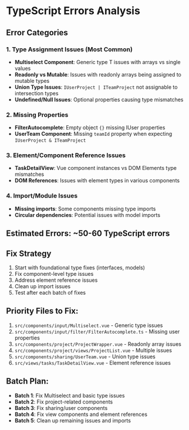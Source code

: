 # TypeScript Errors Analysis

## Error Categories

### 1. Type Assignment Issues (Most Common)
- **Multiselect Component**: Generic type T issues with arrays vs single values
- **Readonly vs Mutable**: Issues with readonly arrays being assigned to mutable types
- **Union Type Issues**: `IUserProject | ITeamProject` not assignable to intersection types
- **Undefined/Null Issues**: Optional properties causing type mismatches

### 2. Missing Properties
- **FilterAutocomplete**: Empty object `{}` missing IUser properties
- **UserTeam Component**: Missing `teamId` property when expecting `IUserProject & ITeamProject`

### 3. Element/Component Reference Issues
- **TaskDetailView**: Vue component instances vs DOM Elements type mismatches
- **DOM References**: Issues with element types in various components

### 4. Import/Module Issues
- **Missing imports**: Some components missing type imports
- **Circular dependencies**: Potential issues with model imports

## Estimated Errors: ~50-60 TypeScript errors

## Fix Strategy
1. Start with foundational type fixes (interfaces, models)
2. Fix component-level type issues
3. Address element reference issues
4. Clean up import issues
5. Test after each batch of fixes

## Priority Files to Fix:
1. `src/components/input/Multiselect.vue` - Generic type issues
2. `src/components/input/filter/FilterAutocomplete.ts` - Missing user properties
3. `src/components/project/ProjectWrapper.vue` - Readonly array issues
4. `src/components/project/views/ProjectList.vue` - Multiple issues
5. `src/components/sharing/UserTeam.vue` - Union type issues
6. `src/views/tasks/TaskDetailView.vue` - Element reference issues

## Batch Plan:
- **Batch 1**: Fix Multiselect and basic type issues
- **Batch 2**: Fix project-related components
- **Batch 3**: Fix sharing/user components
- **Batch 4**: Fix view components and element references
- **Batch 5**: Clean up remaining issues and imports